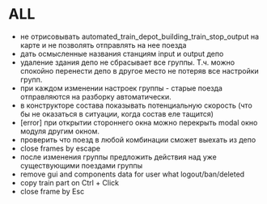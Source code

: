 # ALL

 - не отрисовывать automated_train_depot_building_train_stop_output на карте и не позволять отправлять на нее поезда
 - дать осмысленные названия станциям input и output депо 
 - удаление здания депо не сбрасывает все группы. Т.ч. можно спокойно перенести депо в другое место не потеряв все настройки групп. 
 - при каждом изменении настроек группы - старые поезда отправляются на разборку автоматически.
 - в конструкторе состава показывать потенциальную скорость (что бы не оказаться в ситуации, когда состав еле тащится)
 - [error] при открытии стороннего окна можно перекрыть modal окно модуля другим окном.
 - проверить что поезд в любой комбинации сможет выехать из депо
 - close frames by escape
 - после изменения группы предложить действия над уже существующими поездами группы
 - remove gui and components data for user what logout/ban/deleted
 - copy train part on Ctrl + Click
 - close frame by Esc